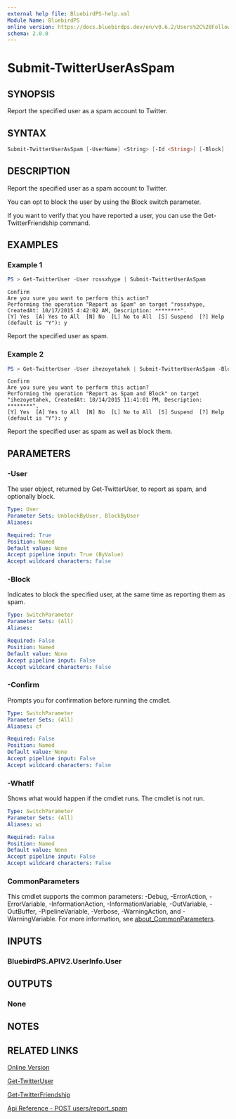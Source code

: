 ```yaml
---
external help file: BluebirdPS-help.xml
Module Name: BluebirdPS
online version: https://docs.bluebirdps.dev/en/v0.6.2/Users%2C%20Followers%2C%20Friends%2C%20and%20Blocks/Submit-TwitterUserAsSpam
schema: 2.0.0
---
```


# Submit-TwitterUserAsSpam

## SYNOPSIS

Report the specified user as a spam account to Twitter.

## SYNTAX

```powershell
Submit-TwitterUserAsSpam [-UserName] <String> [-Id <String>] [-Block] [-WhatIf] [-Confirm] [<CommonParameters>]
```

## DESCRIPTION

Report the specified user as a spam account to Twitter.

You can opt to block the user by using the Block switch parameter.

If you want to verify that you have reported a user, you can use the Get-TwitterFriendship command.

## EXAMPLES

### Example 1

```powershell
PS > Get-TwitterUser -User rossxhype | Submit-TwitterUserAsSpam
```

```text
Confirm
Are you sure you want to perform this action?
Performing the operation "Report as Spam" on target "rossxhype, CreatedAt: 10/17/2015 4:42:02 AM, Description: ********".
[Y] Yes  [A] Yes to All  [N] No  [L] No to All  [S] Suspend  [?] Help (default is "Y"): y
```

Report the specified user as spam.

### Example 2

```powershell
PS > Get-TwitterUser -User ihezoyetahek | Submit-TwitterUserAsSpam -Block
```

```text
Confirm
Are you sure you want to perform this action?
Performing the operation "Report as Spam and Block" on target "ihezoyetahek, CreatedAt: 10/14/2015 11:41:01 PM, Description: ********".
[Y] Yes  [A] Yes to All  [N] No  [L] No to All  [S] Suspend  [?] Help (default is "Y"): y
```

Report the specified user as spam as well as block them.

## PARAMETERS

### -User

The user object, returned by Get-TwitterUser, to report as spam, and optionally block.

```yaml
Type: User
Parameter Sets: UnblockByUser, BlockByUser
Aliases:

Required: True
Position: Named
Default value: None
Accept pipeline input: True (ByValue)
Accept wildcard characters: False
```

### -Block

Indicates to block the specified user, at the same time as reporting them as spam.

```yaml
Type: SwitchParameter
Parameter Sets: (All)
Aliases:

Required: False
Position: Named
Default value: None
Accept pipeline input: False
Accept wildcard characters: False
```

### -Confirm

Prompts you for confirmation before running the cmdlet.

```yaml
Type: SwitchParameter
Parameter Sets: (All)
Aliases: cf

Required: False
Position: Named
Default value: None
Accept pipeline input: False
Accept wildcard characters: False
```

### -WhatIf

Shows what would happen if the cmdlet runs.
The cmdlet is not run.

```yaml
Type: SwitchParameter
Parameter Sets: (All)
Aliases: wi

Required: False
Position: Named
Default value: None
Accept pipeline input: False
Accept wildcard characters: False
```

### CommonParameters

This cmdlet supports the common parameters: -Debug, -ErrorAction, -ErrorVariable, -InformationAction, -InformationVariable, -OutVariable, -OutBuffer, -PipelineVariable, -Verbose, -WarningAction, and -WarningVariable. For more information, see [about_CommonParameters](http://go.microsoft.com/fwlink/?LinkID=113216).

## INPUTS

### BluebirdPS.APIV2.UserInfo.User

## OUTPUTS

### None

## NOTES

## RELATED LINKS

[Online Version](https://docs.bluebirdps.dev/en/v0.6.2/Users%2C%20Followers%2C%20Friends%2C%20and%20Blocks/Submit-TwitterUserAsSpam)

[Get-TwitterUser](https://docs.bluebirdps.dev/en/v0.6.2/Users%2C%20Followers%2C%20Friends%2C%20and%20Blocks/Get-TwitterUser)

[Get-TwitterFriendship](https://docs.bluebirdps.dev/en/v0.6.2/Users%2C%20Followers%2C%20Friends%2C%20and%20Blocks/Get-TwitterFriendship)

[Api Reference - POST users/report_spam](https://developer.twitter.com/en/docs/twitter-api/v1/accounts-and-users/mute-block-report-users/api-reference/post-users-report_spam)
